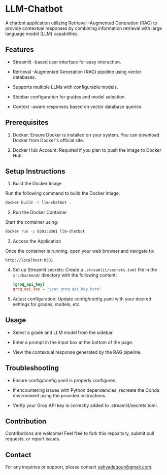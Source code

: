 # LLM-Chatbot
A chatbot application utilizing Retrieval
-Augmented Generation (RAG) to provide contextual responses by combining information retrieval with large language model (LLM) capabilities.

## Features

- Streamlit
-based user interface for easy interaction.

- Retrieval
-Augmented Generation (RAG) pipeline using vector databases.

- Supports multiple LLMs with configurable models.

- Sidebar configuration for grades and model selection.

- Context
-aware responses based on vector database queries.


## Prerequisites

1. Docker: Ensure Docker is installed on your system. You can download Docker from Docker's official site.

2. Docker Hub Account: Required if you plan to push the image to Docker Hub.

## Setup Instructions

1. Build the Docker Image

Run the following command to build the Docker image:

```bash
docker build -t llm-chatbot .
```

2. Run the Docker Container

Start the container using:

```bash
docker run -p 8501:8501 llm-chatbot
```

3. Access the Application

Once the container is running, open your web browser and navigate to:

`http://localhost:8501`

4. Set up Streamlit secrets: Create a `.streamlit/secrets.toml` file in the `src/backend/` directory with the following content:
    ```toml
    [groq_api_key]
    groq_api_key = "your_groq_api_key_here"

    ```
5. Adjust configuration: Update config/config.yaml with your desired settings for grades, models, etc.


## Usage

- Select a grade and LLM model from the sidebar.

- Enter a prompt in the input box at the bottom of the page.

- View the contextual response generated by the RAG pipeline.

## Troubleshooting

- Ensure config/config.yaml is properly configured.

- If encountering issues with Python dependencies, recreate the Conda environment using the provided instructions.

- Verify your Groq API key is correctly added to .streamlit/secrets.toml.

## Contribution
Contributions are welcome! Feel free to fork this repository, submit pull requests, or report issues.

## Contact
For any inquiries or support, please contact yahyadaqour@gmail.com.